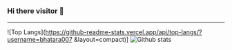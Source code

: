 ### Hi there visitor 👋


<hr>

  ![Top Langs](https://github-readme-stats.vercel.app/api/top-langs/?username=bhatara007
  &layout=compact)]
  ![Github stats](https://github-readme-stats.vercel.app/api?username=bhatara007&show_icons=true&count_private=true&) 


